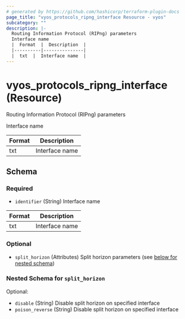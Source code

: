 ```yaml
---
# generated by https://github.com/hashicorp/terraform-plugin-docs
page_title: "vyos_protocols_ripng_interface Resource - vyos"
subcategory: ""
description: |-
  Routing Information Protocol (RIPng) parameters
  Interface name
  |  Format  |  Description  |
  |----------|---------------|
  |  txt  |  Interface name  |
---
```


# vyos_protocols_ripng_interface (Resource)

Routing Information Protocol (RIPng) parameters

Interface name

|  Format  |  Description  |
|----------|---------------|
|  txt  |  Interface name  |



<!-- schema generated by tfplugindocs -->
## Schema

### Required

- `identifier` (String) Interface name

|  Format  |  Description  |
|----------|---------------|
|  txt  |  Interface name  |

### Optional

- `split_horizon` (Attributes) Split horizon parameters (see [below for nested schema](#nestedatt--split_horizon))

<a id="nestedatt--split_horizon"></a>
### Nested Schema for `split_horizon`

Optional:

- `disable` (String) Disable split horizon on specified interface
- `poison_reverse` (String) Disable split horizon on specified interface
